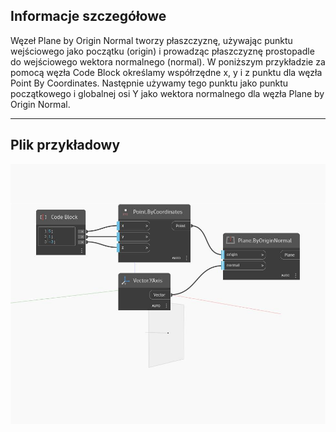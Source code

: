 ## Informacje szczegółowe
Węzeł Plane by Origin Normal tworzy płaszczyznę, używając punktu wejściowego jako początku (origin) i prowadząc płaszczyznę prostopadle do wejściowego wektora normalnego (normal). W poniższym przykładzie za pomocą węzła Code Block określamy współrzędne x, y i z punktu dla węzła Point By Coordinates. Następnie używamy tego punktu jako punktu początkowego i globalnej osi Y jako wektora normalnego dla węzła Plane by Origin Normal.
___
## Plik przykładowy

![ByOriginNormal](./Autodesk.DesignScript.Geometry.Plane.ByOriginNormal_img.jpg)

